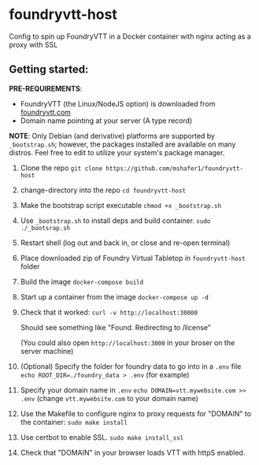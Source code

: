 # foundryvtt-host
Config to spin up FoundryVTT in a Docker container with nginx acting as a proxy with SSL

## Getting started:

**PRE-REQUIREMENTS**: 
* FoundryVTT (the Linux/NodeJS option) is downloaded from [foundryvtt.com](https://foundryvtt.com/)
* Domain name pointing at your server (A type record)

**NOTE**: Only Debian (and derivative) platforms are supported by `_bootstrap.sh`; however, the packages installed are available on many distros. Feel free to edit to utilize your system's package manager.

1. Clone the repo
    `git clone https://github.com/mshafer1/foundryvtt-host`

1. change-directory into the repo
    `cd foundryvtt-host`

1. Make the bootstrap script executable
    `chmod +x _bootstrap.sh`

1. Use `_bootstrap.sh` to install deps and build container.
    `sudo ./_bootsrap.sh`

1. Restart shell (log out and back in, or close and re-open terminal)

1. Place downloaded zip of Foundry Virtual Tabletop in `foundryvtt-host` folder

1. Build the image
    `docker-compose build`

1. Start up a container from the image
    `docker-compose up -d`

1. Check that it worked:
    `curl -v http://localhost:30000` 

    Should see something like "Found. Redirecting to /license"

    (You could also open `http://localhost:3000` in your broser on the server machine)

1. (Optional) Specify the folder for foundry data to go into in a `.env` file
    `echo ROOT_DIR=./foundry_data > .env` (for example)

1. Specify your domain name in `.env`
    `echo DOMAIN=vtt.mywebsite.com >> .env` (change `vtt.mywebsite.com` to your domain name)

1. Use the Makefile to configure nginx to proxy requests for "DOMAIN" to the container:
    `sudo make install`

1. Use certbot to enable SSL.
    `sudo make install_ssl`

1. Check that "DOMAIN" in your browser loads VTT with httpS enabled.
